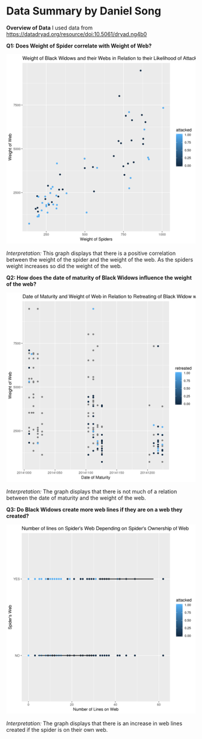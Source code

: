 # Data Summary by Daniel Song

**Overview of Data**
I used data from https://datadryad.org/resource/doi:10.5061/dryad.ng4b0

**Q1: Does Weight of Spider correlate with Weight of Web?**

![](SpiderWeight_vs_WebWeight.png)

*Interpretation:*
This graph displays that there is a positive correlation between the weight of the spider and the weight of the web.  As the spiders weight increases so did the weight of the web. 

**Q2: How does the date of maturity of Black Widows influence the weight of the web?**

![](MaturityDate_vs_WebWeight.png)

*Interpretation:*
The graph displays that there is not much of a relation between the date of maturity and the weight of the web. 

**Q3: Do Black Widows create more web lines if they are on a web they created?**

![](NumberWebLines_vs_OwnWeb.png)

*Interpretation:*
The graph displays that there is an increase in web lines created if the spider is on their own web. 
